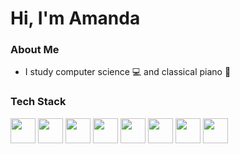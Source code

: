 # Hi, I'm Amanda

### About Me

- I study computer science 💻 and classical piano 🎹

### Tech Stack

<p>
  <img src="https://cdn.jsdelivr.net/gh/devicons/devicon@latest/icons/python/python-original.svg" width=40/>
  <img src="https://cdn.jsdelivr.net/gh/devicons/devicon@latest/icons/java/java-original.svg" width=40/>
  <img src="https://cdn.jsdelivr.net/gh/devicons/devicon@latest/icons/cplusplus/cplusplus-original.svg" width=40/>
  <img src="https://cdn.jsdelivr.net/gh/devicons/devicon@latest/icons/qt/qt-original.svg" width=40/>
  <img src="https://cdn.jsdelivr.net/gh/devicons/devicon@latest/icons/c/c-original.svg" width=40/>
  
  <img src="https://cdn.jsdelivr.net/gh/devicons/devicon@latest/icons/html5/html5-original.svg" width=40/>
  <img src="https://cdn.jsdelivr.net/gh/devicons/devicon@latest/icons/css3/css3-original.svg" width=40/>
  <img src="https://cdn.jsdelivr.net/gh/devicons/devicon@latest/icons/javascript/javascript-original.svg" width=40/>
</p>
          
          
